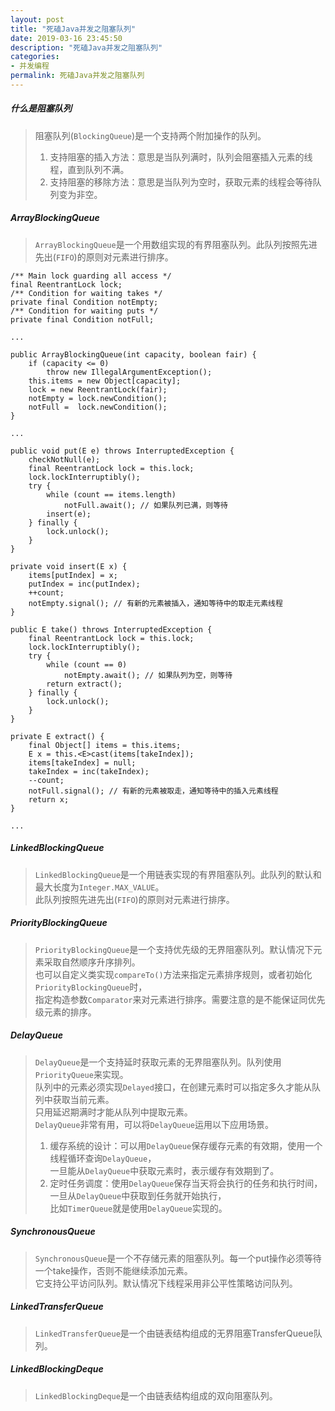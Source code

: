 ```yaml
---
layout: post
title: "死磕Java并发之阻塞队列"
date: 2019-03-16 23:45:50
description: "死磕Java并发之阻塞队列"
categories:
- 并发编程
permalink: 死磕Java并发之阻塞队列
---
```


##### 什么是阻塞队列
> 阻塞队列(`BlockingQueue`)是一个支持两个附加操作的队列。  
> 1) 支持阻塞的插入方法：意思是当队列满时，队列会阻塞插入元素的线程，直到队列不满。    
> 2) 支持阻塞的移除方法：意思是当队列为空时，获取元素的线程会等待队列变为非空。  

##### ArrayBlockingQueue
> `ArrayBlockingQueue`是一个用数组实现的有界阻塞队列。此队列按照先进先出(`FIFO`)的原则对元素进行排序。

```vim
/** Main lock guarding all access */
final ReentrantLock lock;
/** Condition for waiting takes */
private final Condition notEmpty;
/** Condition for waiting puts */
private final Condition notFull;

...

public ArrayBlockingQueue(int capacity, boolean fair) {
    if (capacity <= 0)
        throw new IllegalArgumentException();
    this.items = new Object[capacity];
    lock = new ReentrantLock(fair);
    notEmpty = lock.newCondition();
    notFull =  lock.newCondition();
}

...

public void put(E e) throws InterruptedException {
    checkNotNull(e);
    final ReentrantLock lock = this.lock;
    lock.lockInterruptibly();
    try {
        while (count == items.length)
            notFull.await(); // 如果队列已满，则等待
        insert(e);
    } finally {
        lock.unlock();
    }
}

private void insert(E x) {
    items[putIndex] = x;
    putIndex = inc(putIndex);
    ++count;
    notEmpty.signal(); // 有新的元素被插入，通知等待中的取走元素线程
}

public E take() throws InterruptedException {
    final ReentrantLock lock = this.lock;
    lock.lockInterruptibly();
    try {
        while (count == 0)
            notEmpty.await(); // 如果队列为空，则等待
        return extract();
    } finally {
        lock.unlock();
    }
}

private E extract() {
    final Object[] items = this.items;
    E x = this.<E>cast(items[takeIndex]);
    items[takeIndex] = null;
    takeIndex = inc(takeIndex);
    --count;
    notFull.signal(); // 有新的元素被取走，通知等待中的插入元素线程
    return x;
}

...
```

##### LinkedBlockingQueue
> `LinkedBlockingQueue`是一个用链表实现的有界阻塞队列。此队列的默认和最大长度为`Integer.MAX_VALUE`。  
此队列按照先进先出(`FIFO`)的原则对元素进行排序。

##### PriorityBlockingQueue
> `PriorityBlockingQueue`是一个支持优先级的无界阻塞队列。默认情况下元素采取自然顺序升序排列。  
也可以自定义类实现`compareTo()`方法来指定元素排序规则，或者初始化`PriorityBlockingQueue`时，  
指定构造参数`Comparator`来对元素进行排序。需要注意的是不能保证同优先级元素的排序。

##### DelayQueue
> `DelayQueue`是一个支持延时获取元素的无界阻塞队列。队列使用`PriorityQueue`来实现。  
队列中的元素必须实现`Delayed`接口，在创建元素时可以指定多久才能从队列中获取当前元素。  
只用延迟期满时才能从队列中提取元素。  
> `DelayQueue`非常有用，可以将`DelayQueue`运用以下应用场景。  
> 1) 缓存系统的设计：可以用`DelayQueue`保存缓存元素的有效期，使用一个线程循环查询`DelayQueue`，  
一旦能从`DelayQueue`中获取元素时，表示缓存有效期到了。  
> 2) 定时任务调度：使用`DelayQueue`保存当天将会执行的任务和执行时间，一旦从`DelayQueue`中获取到任务就开始执行，  
比如`TimerQueue`就是使用`DelayQueue`实现的。

##### SynchronousQueue
> `SynchronousQueue`是一个不存储元素的阻塞队列。每一个put操作必须等待一个take操作，否则不能继续添加元素。  
它支持公平访问队列。默认情况下线程采用非公平性策略访问队列。

##### LinkedTransferQueue
> `LinkedTransferQueue`是一个由链表结构组成的无界阻塞TransferQueue队列。

##### LinkedBlockingDeque
> `LinkedBlockingDeque`是一个由链表结构组成的双向阻塞队列。
